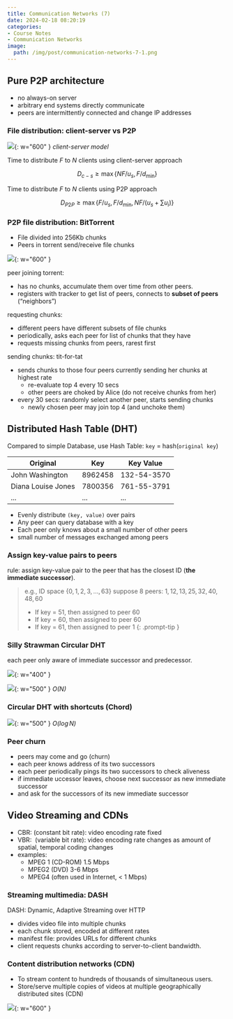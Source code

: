 ```yaml
---
title: Communication Networks (7)
date: 2024-02-18 08:20:19
categories:
- Course Notes
- Communication Networks
image:
  path: /img/post/communication-networks-7-1.png
---
```


## Pure P2P architecture

- no always-on server
- arbitrary end systems directly communicate
- peers are intermittently connected and change IP addresses

### File distribution: client-server vs P2P

![](/img/post/communication-networks-7.png){: w="600" }
_client-server model_

Time to distribute $F$ to $N$ clients using client-server approach

$$
D_{c-s} \geq \max \left\{N F / u_s, F / d_{\min }\right\}
$$

Time to  distribute $F$ to $N$ clients using P2P approach

$$
D_{P 2 P} \geq \max \left\{F / u_s, F / d_{\min }, N F /\left(u_s+\sum u_i\right)\right\}
$$

### P2P file distribution: BitTorrent

- File divided into 256Kb chunks
- Peers in torrent send/receive file chunks

![](/img/post/communication-networks-7-1.png){: w="600" }

peer joining torrent:

- has no chunks, accumulate them over time from other peers.
- registers with tracker to get list of peers, connects to **subset of peers** (“neighbors”)

requesting chunks:

- different peers have different subsets of file chunks
- periodically, asks each peer for list of chunks that they have
- requests missing chunks from peers, rarest first

sending chunks: tit-for-tat

- sends chunks to those four peers currently sending her chunks at highest rate
  - re-evaluate top 4 every 10 secs
  - other peers are choked by Alice (do not receive chunks from her)
- every 30 secs: randomly select another peer, starts sending chunks
  - newly chosen peer may join top 4 (and unchoke them)

## Distributed Hash Table (DHT)

Compared to simple Database, use Hash Table: `key` = hash(`original key`)

Original|Key|Key Value
--|--|--
John Washington|8962458|132-54-3570
Diana Louise Jones|7800356|761-55-3791
...|...|...

- Evenly distribute `(key, value)` over pairs
- Any peer can query database with a key
- Each peer only knows about a small number of other peers
- small number of messages exchanged among peers

### Assign key-value pairs to peers

rule: assign key-value pair to the peer that has the closest ID (**the immediate successor**).

> e.g., ID space $\{0,1,2,3,…,63\}$
> suppose 8 peers: $1, 12, 13, 25, 32, 40, 48, 60$
>
> - If key = 51, then assigned to peer 60
> - If key = 60, then assigned to peer 60
> - If key = 61, then assigned to peer 1
{: .prompt-tip }

### Silly Strawman Circular DHT

each peer only aware of immediate successor and predecessor.

![](/img/post/communication-networks-7-2.png){: w="400" }

![](/img/post/communication-networks-7-3.png){: w="500" }
_$O(N)$_

### Circular DHT with shortcuts (Chord)

![](/img/post/communication-networks-7-5.png){: w="500" }
_$O(\log N)$_

### Peer churn

- peers may come and go (churn)
- each peer knows address of its two successors
- each peer periodically pings its two successors to check aliveness
- if immediate uccessor leaves, choose next successor as new immediate successor
- and ask for the successors of its new immediate successor

## Video Streaming and CDNs

- CBR: (constant bit rate): video encoding rate fixed
- VBR:  (variable bit rate): video encoding rate changes as amount of spatial, temporal coding changes
- examples:
  - MPEG 1 (CD-ROM) 1.5 Mbps
  - MPEG2 (DVD) 3-6 Mbps
  - MPEG4 (often used in Internet, < 1 Mbps)

### Streaming multimedia: DASH

DASH: Dynamic, Adaptive Streaming over HTTP

- divides video file into multiple chunks
- each chunk stored, encoded at different rates
- manifest file: provides URLs for different chunks
- client requests chunks according to server-to-client bandwidth.

### Content distribution networks (CDN)

- To stream content to hundreds of thousands of simultaneous users.
- Store/serve multiple copies of videos at multiple geographically distributed sites (CDN)

![](/img/post/communication-networks-7-6.png){: w="600" }
